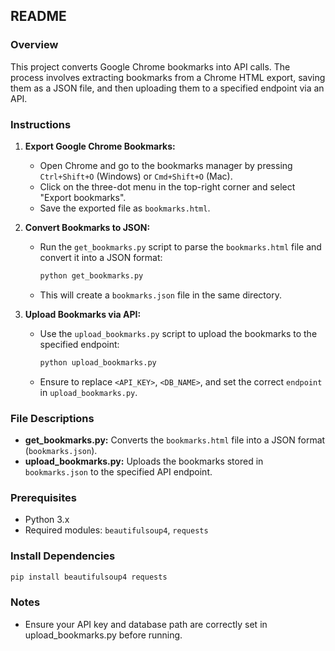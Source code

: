 ## README

### Overview

This project converts Google Chrome bookmarks into API calls. The process involves extracting bookmarks from a Chrome HTML export, saving them as a JSON file, and then uploading them to a specified endpoint via an API.

### Instructions

1. **Export Google Chrome Bookmarks:**
   - Open Chrome and go to the bookmarks manager by pressing `Ctrl+Shift+O` (Windows) or `Cmd+Shift+O` (Mac).
   - Click on the three-dot menu in the top-right corner and select "Export bookmarks".
   - Save the exported file as `bookmarks.html`.

2. **Convert Bookmarks to JSON:**
   - Run the `get_bookmarks.py` script to parse the `bookmarks.html` file and convert it into a JSON format:
     ```bash
     python get_bookmarks.py
     ```
   - This will create a `bookmarks.json` file in the same directory.

3. **Upload Bookmarks via API:**
   - Use the `upload_bookmarks.py` script to upload the bookmarks to the specified endpoint:
     ```bash
     python upload_bookmarks.py
     ```
   - Ensure to replace `<API_KEY>`, `<DB_NAME>`, and set the correct `endpoint` in `upload_bookmarks.py`.

### File Descriptions

- **get_bookmarks.py:** Converts the `bookmarks.html` file into a JSON format (`bookmarks.json`).
- **upload_bookmarks.py:** Uploads the bookmarks stored in `bookmarks.json` to the specified API endpoint.

### Prerequisites

- Python 3.x
- Required modules: `beautifulsoup4`, `requests`

### Install Dependencies

```bash
pip install beautifulsoup4 requests
```

### Notes
- Ensure your API key and database path are correctly set in upload_bookmarks.py before running.


